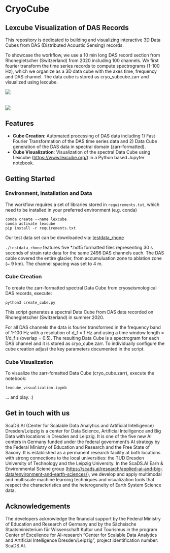 # CryoCube

## **Lexcube Visualization of DAS Records**

This repository is dedicated to building and visualizing interactive 3D Data Cubes from DAS (Distributed Acoustic Sensing) records.

To showcase the workflow, we use a 10 min long DAS record section from Rhonegletscher (Switzerland) from 2020 including 100 channels. We first fourier transform the time series records to compute spectrograms (1-100 Hz), which we organize as a 3D data cube with the axes time, frequency and DAS channel. The data cube is stored as cryo_subcube.zarr and visualized using lexcube.

<img align="center" src="https://github.com/JosepinaU/CryoCube/assets/36039541/e0b6f663-30ea-4a3f-b0c9-a98b7bcabafc">
<br/><br/><br/>
<img align="center" src="https://github.com/JosepinaU/CryoCube/assets/36039541/10a313c1-5df4-4403-aca2-e61d8a55e365">

## Features

- **Cube Creation**: Automated processing of DAS data including 1) Fast Fourier Transformation of the DAS time series data and 2) Data Cube generation of the DAS data in spectral domain (zarr-formatted). 
- **Cube Visualization**: Visualization of the spectral Data Cube using Lexcube (https://www.lexcube.org/) in a Python based Jupyter notebook.

## Getting Started

### Environment, Installation and Data

The workflow requires a set of libraries stored in `requirements.txt`, which need to be installed in your preferred environment (e.g. conda) 

```console
conda create --name lexcube
conda activate lexcube
pip install -r requirements.txt
```

Our test data set can be downloaded via: [testdata_rhone](https://cloud.scadsai.uni-leipzig.de/index.php/s/QMZSeXCfkqPFna7)

`./testdata_rhone` features five *.hdf5 formatted files representing 30 s seconds of strain rate data for the same 2496 DAS channels each. The DAS cable covered the entire glacier, from accumuluation zone to ablation zone (~ 9 km). The channel spacing was set to 4 m.

### Cube Creation

To create the zarr-formatted spectral Data Cube from cryoseismological DAS records, execute:

```console
python3 create_cube.py
```

This script generates a spectral Data Cube from DAS data recorded on Rhonegletscher (Switzerland) in summer 2020.  

For all DAS channels the data is fourier transformed in the frequency band of 1-100 Hz with a resolution of d_f = 1 Hz and using a time window length = 1/d_f s (overlap = 0.5). The resulting Data Cube is a spectrogram for each DAS channel and it is stored as cryo_cube.zarr. To individually configure the cube creation adjust the key parameters documented in the script.

### Cube Visualization

To visualize the zarr-fomatted Data Cube (cryo_cube.zarr), execute the notebook: 

`lexcube_visualization.ipynb`

... and play. :)

## Get in touch with us

ScaDS.AI (Center for Scalable Data Analytics and Artificial Intelligence) Dresden/Leipzig is a center for Data Science, Artificial Intelligence and Big Data with locations in Dresden and Leipzig. It is one of the five new AI centers in Germany funded under the federal government’s AI strategy by the Federal Ministry of Education and Research and the Free State of Saxony. It is established as a permanent research facility at both locations with strong connections to the local universities: the TUD Dresden University of Technology and the Leipzig University. 
In the ScaDS.AI Earh & Environmental Sciene group (https://scads.ai/research/applied-ai-and-big-data/environment-and-earth-sciences/), we develop and apply multimodal and multiscale machine learning techniques and visualization tools that respect the characteristics and the heterogeneity of Earth System Science data. 

## Acknowledgements

The developers acknowledge the financial support by the Federal Ministry of Education and Research of Germany and by the Sächsische Staatsministerium für Wissenschaft Kultur und Tourismus in the program Center of Excellence for AI-research “Center for Scalable Data Analytics and Artificial Intelligence Dresden/Leipzig”, project identification number: ScaDS.AI.
